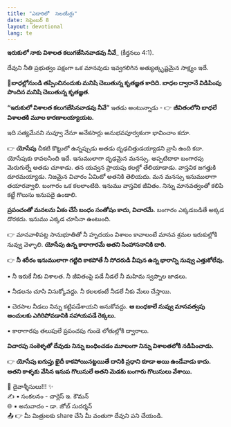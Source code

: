 ```yaml
---
title: "ఎడారిలో  సెలయేర్లు"
date: సెప్టెంబర్ 8
layout: devotional
lang: te
---
```


**ఇరుకులో నాకు విశాలత కలుగజేసినవాడవు నీవే**_ (కీర్తనలు 4:1).

దేవుని నీతి ప్రభుత్వం పక్షంగా ఒక మానవుడు ఇవ్వగలిగిన అత్యుత్కృష్టమైన సాక్ష్యం ఇదే.

**📖బాధల్లోనుండి తప్పించినందుకు మనిషి చెబుతున్న కృతజ్ఞత కాదిది. బాధల ద్వారానే విడిపింపు పొందిన మనిషి చెబుతున్న కృతజ్ఞత.**

 **“ఇరుకులో విశాలత కలుగజేసినవాడవు నీవే”** ఇతడు అంటున్నాడు -
 👉 **జీవితంలోని బాధలే విశాలతకి మూల కారణాలయ్యాయట.**

ఇది సత్యమేనని నువ్వూ నేనూ అనేకసార్లు అనుభవపూర్వకంగా భావించాం కదూ. 

👉 **యోసేపు** చీకటి కొట్టులో ఉన్నప్పుడు అతడు దృఢచిత్తుడయ్యాడని వ్రాసి ఉంది కదా. యోసేపుకు కావలసింది ఇదే. ఇనుములాగా దృఢమైన మనస్సు. అప్పటిదాకా బంగారపు మెరుగుల్నే అతడు చూశాడు. తన యవ్వన ప్రాయపు కలల్లో తేలియాడాడు. వాస్తవిక జగత్తుకి దూరమయ్యాడు. నిజమైన విచారం ఏమిటో అతనికి తెలియదు. మన మనస్సు ఇనుములాగా తయారవ్వాలి. బంగారం ఒక కలలాంటిది. ఇనుము వాస్తవిక జీవితం. నిన్ను మానవత్వంతో కలిపి కట్టే గొలుసు ఇనుపదై ఉండాలి. 

**ప్రపంచంతో మనలను ఏకం చేసే బంధం సంతోషం కాదు, విచారమే.** బంగారం ఎక్కడబడితే అక్కడ దొరకదు. ఇనుము ఎక్కడ చూసినా ఉంటుంది. 

👉 మానవాళిపట్ల సానుభూతితో నీ హృదయం విశాలం కావాలంటే మానవ శ్రమల ఇరుకుల్లోకి నువ్వు వెళ్ళాలి. 
**యోసేపు ఉన్న కారాగారమే అతని సింహాసనానికి దారి.**

👉 **నీ శరీరం ఇనుములాగా గట్టిది కాకపోతే నీ సోదరుడి వీపున ఉన్న భారాన్ని నువ్వు ఎత్తుకోలేవు.**

▪ నీ ఇరుకే నీకు విశాలత. నీ జీవితంపై పడే నీడలే నీ మహిమ స్వప్నాల జాడలు.

▪ నీడలను చూసి విసుక్కోవద్దు. నీ కలలకంటే నీడలే నీకు మేలు చేస్తాయి.

▪ చెరసాల నీడలు నిన్ను కట్టిపడేశాయని అనుకోవద్దు. **ఆ బంధకాలే నువ్వు మానవత్వపు అంచులకు ఎగిరిపోవడానికి సహాయపడే రెక్కలు.**

▪ కారాగారపు తలుపులే ప్రపంచపు గుండె లోతుల్లోకి ద్వారాలు. 

**విచారపు సంకెళ్ళతో దేవుడు నిన్ను బంధించడం మూలంగా నిన్ను విశాలతలోకి నడిపించాడు.**

👉 **యోసేపు ఐగుప్తు ఖైదీ కాకపోయినట్టయితే దానికి ప్రధాని కూడా అయి ఉండేవాడు కాదు. అతని కాళ్ళకు వేసిన ఇనుప గొలుసులే అతని మెడకు బంగారు గొలుసులు వేశాయి.**

<div class="blessing">🙏 <span class="bless-text">దైవాశ్శీసులు!!!</span> ✨</div>

<div class="credit">✍️ <span class="credit-text">▪ సంకలనం - చార్లెస్ ఇ. కౌమన్</span></div>
<div class="credit">🌐 <span class="credit-text">▪ అనువాదం - డా. జోబ్ సుదర్శన్</span></div>


<div class="share">📤 👉 <span class="share-text">మీ మిత్రులకు share చేసి మీ వంతుగా దేవుని పని చేయండి.</span></div>
